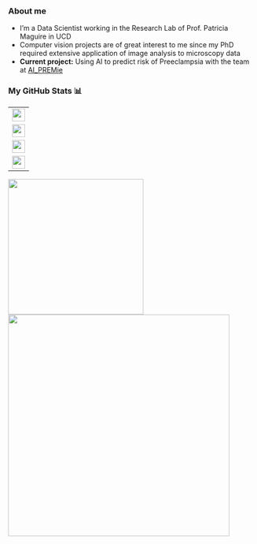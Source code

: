 <h3>About me</h3>
<ul>
  <li>I’m a Data Scientist working in the Research Lab of Prof. Patricia Maguire in UCD</li>
  <li>Computer vision projects are of great interest to me since my PhD required extensive application of image analysis to microscopy data</li>
  <li><strong>Current project:</strong> Using AI to predict risk of Preeclampsia with the team at <a href="https://aipremie.com/people/">AI_PREMie</a></li>
</ul>
<h3>My GitHub Stats 📊</h3>
<table>
  <tr>
    <td>
      <a href="https://scholar.google.com/citations?user=3VizoREAAAAJ&hl=en&oi=ao">
        <img align="center" height="26px" src="https://cdn.jsdelivr.net/npm/simple-icons@3.13.0/icons/googlescholar.svg">
      </a>
    </td>
  </tr>
  <tr>
    <td>  
      <a href= "https://www.researchgate.net/profile/Martin-Kenny">
        <img align="center" height="26px" src="https://cdn.jsdelivr.net/npm/simple-icons@3.13.0/icons/researchgate.svg">
      </a>
    </td>
  <tr>
    <td>
      <a href="https://twitter.com/martinplatelet">
        <img align="center" height="26px" src="https://cdn.jsdelivr.net/npm/simple-icons@v3/icons/twitter.svg">
      </a>
    </td>
  </tr>
  <tr>
    <td>
      <a href= "https://www.linkedin.com/in/martin-kenny-3ab42853/">
        <img align="center" height="26px" src="https://cdn.jsdelivr.net/npm/simple-icons@v3/icons/linkedin.svg">
      </a>
    </td>
  </tr>
</table>
<a href="https://github.com/anuraghazra/convoychat">
  <img align="left" width="275px" src="https://github-readme-stats.vercel.app/api/top-langs/?username=kynnemall">
</a>
<a href="https://github.com/anuraghazra/github-readme-stats">
  <img align="left" width="450px" src="https://github-readme-stats.vercel.app/api?username=kynnemall&count_private=true&show_icons=true&theme=radical">
</a>
